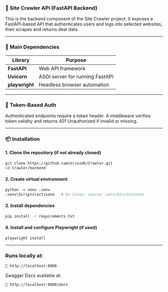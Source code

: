 ### 🚀 Site Crawler API (FastAPI Backend)

This is the backend component of the Site Crawler project. It exposes a FastAPI-based API that authenticates users and logs into selected websites, then scrapes and returns deal data.

---

### 📁 Main Dependencies
| Library          | Purpose                                   |
|------------------|-------------------------------------------|
| **FastAPI**      | Web API framework                         |
| **Uvicorn**      | ASGI server for running FastAPI           |
| **playwright**   | Headless browser automation               |

---

### 🔐 Token-Based Auth
Authenticated endpoints require a token header.
A middleware verifies token validity and returns 401 Unauthorized if invalid or missing.

---

### 📦 Installation
#### 1. Clone the repository (if not already cloned)
```bash
git clone https://github.com/orisimh/Crawler.git
cd Crawler/backend
```

#### 2. Create virtual environment
```bash
python -m venv .venv
.venv\Scripts\activate   # On Linux: source .venv/bin/activate
```

#### 3. Install dependencies
```bash
pip install -r requirements.txt
```

#### 4. Install and configure Playwright (if used)
```bash
playwright install
```
---

### Runs locally at:

```bash
🔗 http://localhost:8000
```

Swagger Docs available at:
```bash
📘 http://localhost:8000/docs
```



